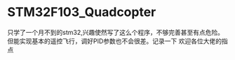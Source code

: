 # STM32F103_Quadcopter

只学了一个月不到的stm32,兴趣使然写了这么个程序，不够完善甚至有点危险。但能实现基本的遥控飞行，调好PID参数也不会很差。记录一下
欢迎各位大佬的指点

